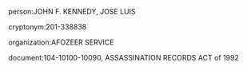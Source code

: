 person:JOHN F. KENNEDY, JOSE LUIS

cryptonym:201-338838

organization:AFOZEER SERVICE

document:104-10100-10090, ASSASSINATION RECORDS ACT of 1992

